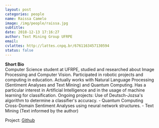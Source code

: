 ```yaml
---
layout: post
categories: people
name: Raissa Camelo
image: /img/people/raissa.jpg
subtitle: 
date: 2018-12-13 17:16:27
author: Text Mining Group UFRPE
email: 
cvlattes: http://lattes.cnpq.br/6761163457130594
status: false
---
```


<b>Short Bio</b><br/>
Computer Science student at UFRPE, studied and researched about Image Processing and Computer Vision. Participated in robotic projects and computing in education. Actually works with Natural Language Processing (Sentiment Analyses and Text Mining) and Quantum Computing. Has a particular interest in Artificial Intelligence and in the usage of machine learning for classification.
Ongoing projects: Use of Deutsch-Jozsa's algorithm to determine a classifier's accuracy. - Quantum Computing Cross-Domain Sentiment Analyses using neural network structures. - Text Mining (Text informed by the author)

Project: [Github](https://github.com/srtaCamelo)